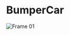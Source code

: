 # BumperCar
![Frame 01](https://github.com/user-attachments/assets/33f94e11-eac5-47b4-83a9-f14827323a03)
